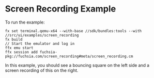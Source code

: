 # Screen Recording Example

To run the example:

    fx set terminal.qemu-x64 --with-base //sdk/bundles:tools --with //src/ui/examples/screen_recording
    fx build
    // Start the emulator and log in
    ffx emu start
    ffx session add fuchsia-pkg://fuchsia.com/screen_recording#meta/screen_recording.cm

In this example, you should see a bouncing square on the left side and a screen recording of this on
the right.
